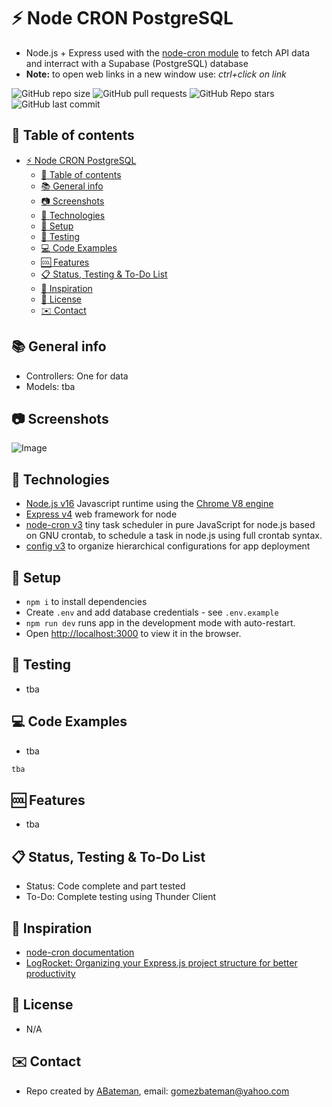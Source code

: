 # :zap: Node CRON PostgreSQL

* Node.js + Express used with the [node-cron module](https://www.npmjs.com/package/node-cron) to fetch API data and interract with a Supabase (PostgreSQL) database
* **Note:** to open web links in a new window use: _ctrl+click on link_

![GitHub repo size](https://img.shields.io/github/repo-size/AndrewJBateman/node-cron-postgresql?style=plastic)
![GitHub pull requests](https://img.shields.io/github/issues-pr/AndrewJBateman/node-cron-postgresql?style=plastic)
![GitHub Repo stars](https://img.shields.io/github/stars/AndrewJBateman/node-cron-postgresql?style=plastic)
![GitHub last commit](https://img.shields.io/github/last-commit/AndrewJBateman/node-cron-postgresql?style=plastic)

## :page_facing_up: Table of contents

* [:zap: Node CRON PostgreSQL](#zap-node-cron-postgresql)
  * [:page_facing_up: Table of contents](#page_facing_up-table-of-contents)
  * [:books: General info](#books-general-info)
  * [:camera: Screenshots](#camera-screenshots)
  * [:signal_strength: Technologies](#signal_strength-technologies)
  * [:floppy_disk: Setup](#floppy_disk-setup)
  * [:wrench: Testing](#wrench-testing)
  * [:computer: Code Examples](#computer-code-examples)
  * [:cool: Features](#cool-features)
  * [:clipboard: Status, Testing & To-Do List](#clipboard-status-testing--to-do-list)
  * [:clap: Inspiration](#clap-inspiration)
  * [:file_folder: License](#file_folder-license)
  * [:envelope: Contact](#envelope-contact)

## :books: General info

* Controllers: One for data
* Models: tba

## :camera: Screenshots

![Image](./imgs/node.png)

## :signal_strength: Technologies

* [Node.js v16](https://nodejs.org/) Javascript runtime using the [Chrome V8 engine](https://v8.dev/)
* [Express v4](https://www.npmjs.com/package/express) web framework for node
* [node-cron v3](https://www.npmjs.com/package/node-cron) tiny task scheduler in pure JavaScript for node.js based on GNU crontab, to schedule a task in node.js using full crontab syntax.
* [config v3](https://www.npmjs.com/package/config) to organize hierarchical configurations for app deployment

## :floppy_disk: Setup

* `npm i` to install dependencies
* Create `.env` and add database credentials - see `.env.example`
* `npm run dev` runs app in the development mode with auto-restart.
* Open [http://localhost:3000](http://localhost:3000) to view it in the browser.

## :wrench: Testing

* tba

## :computer: Code Examples

* tba

```typescript
tba
```

## :cool: Features

* tba

## :clipboard: Status, Testing & To-Do List

* Status: Code complete and part tested
* To-Do: Complete testing using Thunder Client

## :clap: Inspiration

* [node-cron documentation](https://nodecron.com/docs/)
* [LogRocket: Organizing your Express.js project structure for better productivity](https://blog.logrocket.com/organizing-express-js-project-structure-better-productivity/)

## :file_folder: License

* N/A

## :envelope: Contact

* Repo created by [ABateman](https://github.com/AndrewJBateman), email: gomezbateman@yahoo.com

